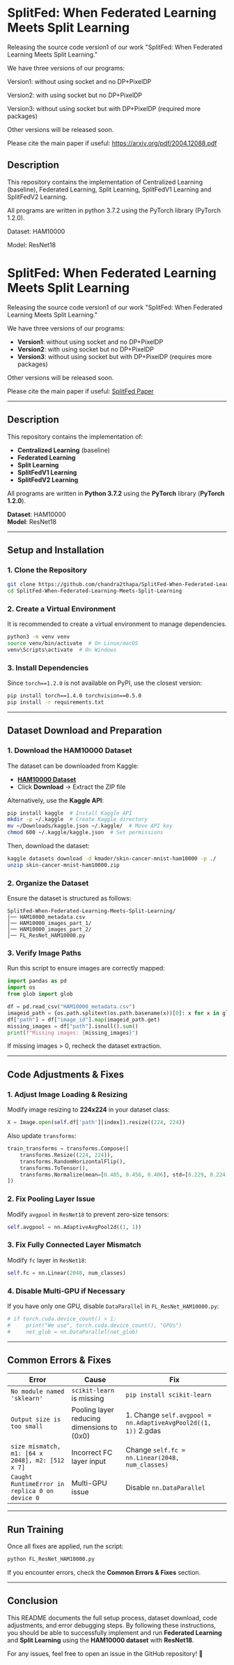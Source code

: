 # SplitFed: When Federated Learning Meets Split Learning

Releasing the source code version1 of our work "SplitFed: When Federated Learning Meets Split Learning."

We have three versions of our programs:

Version1: without using socket and no DP+PixelDP

Version2: with using socket but no DP+PixelDP

Version3: without using socket but with DP+PixelDP (required more packages)

Other versions will be released soon.

Please cite the main paper if useful: https://arxiv.org/pdf/2004.12088.pdf


## Description

This repository contains the implementation of Centralized Learning (baseline), Federated Learning, Split Learning, SplitFedV1 Learning and SplitFedV2 Learning.

All programs are written in python 3.7.2 using the PyTorch library (PyTorch 1.2.0).

Dataset: HAM10000

Model: ResNet18

# SplitFed: When Federated Learning Meets Split Learning

Releasing the source code version1 of our work "SplitFed: When Federated Learning Meets Split Learning."

We have three versions of our programs:

- **Version1**: without using socket and no DP+PixelDP
- **Version2**: with using socket but no DP+PixelDP
- **Version3**: without using socket but with DP+PixelDP (requires more packages)

Other versions will be released soon.

Please cite the main paper if useful: [SplitFed Paper](https://arxiv.org/pdf/2004.12088.pdf)

---

## **Description**

This repository contains the implementation of:
- **Centralized Learning** (baseline)
- **Federated Learning**
- **Split Learning**
- **SplitFedV1 Learning**
- **SplitFedV2 Learning**

All programs are written in **Python 3.7.2** using the **PyTorch** library (**PyTorch 1.2.0**).

**Dataset**: HAM10000  
**Model**: ResNet18

---

## **Setup and Installation**

### **1. Clone the Repository**
```sh
git clone https://github.com/chandra2thapa/SplitFed-When-Federated-Learning-Meets-Split-Learning.git
cd SplitFed-When-Federated-Learning-Meets-Split-Learning
```

### **2. Create a Virtual Environment**
It is recommended to create a virtual environment to manage dependencies.
```sh
python3 -m venv venv
source venv/bin/activate  # On Linux/macOS
venv\Scripts\activate  # On Windows
```

### **3. Install Dependencies**
Since `torch==1.2.0` is not available on PyPI, use the closest version:
```sh
pip install torch==1.4.0 torchvision==0.5.0
pip install -r requirements.txt
```

---

## **Dataset Download and Preparation**

### **1. Download the HAM10000 Dataset**
The dataset can be downloaded from Kaggle:
- **[HAM10000 Dataset](https://www.kaggle.com/datasets/kmader/skin-cancer-mnist-ham10000)**
- Click **Download** → Extract the ZIP file

Alternatively, use the **Kaggle API**:
```sh
pip install kaggle  # Install Kaggle API
mkdir -p ~/.kaggle  # Create Kaggle directory
mv ~/Downloads/kaggle.json ~/.kaggle/  # Move API key
chmod 600 ~/.kaggle/kaggle.json  # Set permissions
```
Then, download the dataset:
```sh
kaggle datasets download -d kmader/skin-cancer-mnist-ham10000 -p ./
unzip skin-cancer-mnist-ham10000.zip
```

### **2. Organize the Dataset**
Ensure the dataset is structured as follows:
```
SplitFed-When-Federated-Learning-Meets-Split-Learning/
│── HAM10000_metadata.csv
│── HAM10000_images_part_1/
│── HAM10000_images_part_2/
│── FL_ResNet_HAM10000.py
```

### **3. Verify Image Paths**
Run this script to ensure images are correctly mapped:
```python
import pandas as pd
import os
from glob import glob

df = pd.read_csv("HAM10000_metadata.csv")
imageid_path = {os.path.splitext(os.path.basename(x))[0]: x for x in glob(os.path.join("HAM10000_images_part_1", "*.jpg")) + glob(os.path.join("HAM10000_images_part_2", "*.jpg"))}
df["path"] = df["image_id"].map(imageid_path.get)
missing_images = df["path"].isnull().sum()
print(f"Missing images: {missing_images}")
```
If missing images > 0, recheck the dataset extraction.

---

## **Code Adjustments & Fixes**

### **1. Adjust Image Loading & Resizing**
Modify image resizing to **224x224** in your dataset class:
```python
X = Image.open(self.df['path'][index]).resize((224, 224))
```
Also update `transforms`:
```python
train_transforms = transforms.Compose([
    transforms.Resize((224, 224)),
    transforms.RandomHorizontalFlip(),
    transforms.ToTensor(),
    transforms.Normalize(mean=[0.485, 0.456, 0.406], std=[0.229, 0.224, 0.225])
])
```

### **2. Fix Pooling Layer Issue**
Modify `avgpool` in `ResNet18` to prevent zero-size tensors:
```python
self.avgpool = nn.AdaptiveAvgPool2d((1, 1))
```

### **3. Fix Fully Connected Layer Mismatch**
Modify `fc` layer in `ResNet18`:
```python
self.fc = nn.Linear(2048, num_classes)
```

### **4. Disable Multi-GPU if Necessary**
If you have only one GPU, disable `DataParallel` in `FL_ResNet_HAM10000.py`:
```python
# if torch.cuda.device_count() > 1:
#     print("We use", torch.cuda.device_count(), "GPUs")
#     net_glob = nn.DataParallel(net_glob)
```

---

## **Common Errors & Fixes**

| **Error** | **Cause** | **Fix** |
|-----------|----------|---------|
| `No module named 'sklearn'` | `scikit-learn` is missing | `pip install scikit-learn` |
| `Output size is too small` | Pooling layer reducing dimensions to (0x0) | 1. Change `self.avgpool = nn.AdaptiveAvgPool2d((1, 1))` 2.gdas|
| `size mismatch, m1: [64 x 2048], m2: [512 x 7]` | Incorrect FC layer input | Change `self.fc = nn.Linear(2048, num_classes)` |
| `Caught RuntimeError in replica 0 on device 0` | Multi-GPU issue | Disable `nn.DataParallel` |

---

## **Run Training**
Once all fixes are applied, run the script:
```sh
python FL_ResNet_HAM10000.py
```

If you encounter errors, check the **Common Errors & Fixes** section.

---

## **Conclusion**
This README documents the full setup process, dataset download, code adjustments, and error debugging steps. By following these instructions, you should be able to successfully implement and run **Federated Learning** and **Split Learning** using the **HAM10000 dataset** with **ResNet18**.

For any issues, feel free to open an issue in the GitHub repository! 🚀


